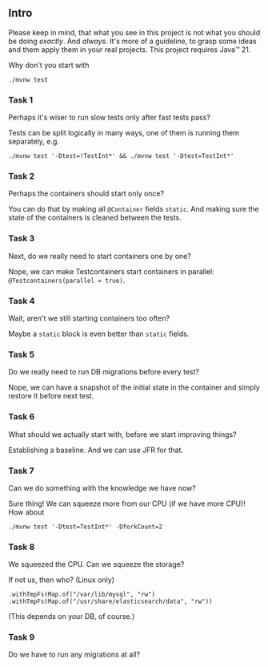 ## Intro
Please keep in mind, that what you see in this project is not what you should be doing _exactly_. And _always_.
It's more of a guideline, to grasp some ideas and them apply them in your real projects.
This project requires Java™ 21.

Why don't you start with 

    ./mvnw test

### Task 1
Perhaps it's wiser to run slow tests only after fast tests pass?

Tests can be split logically in many ways, one of them is running them separately, e.g.

    ./mvnw test '-Dtest=!TestInt*' && ./mvnw test '-Dtest=TestInt*'

### Task 2
Perhaps the containers should start only once?

You can do that by making all `@Container` fields `static`. And making sure the state of the containers is cleaned between the tests.

### Task 3
Next, do we really need to start containers one by one?

Nope, we can make Testcontainers start containers in parallel: `@Testcontainers(parallel = true)`.

### Task 4
Wait, aren't we still starting containers too often?

Maybe a `static` block is even better than `static` fields.

### Task 5
Do we really need to run DB migrations before every test?

Nope, we can have a snapshot of the initial state in the container and simply restore it before next test.

### Task 6
What should we actually start with, before we start improving things?

Establishing a baseline. And we can use JFR for that.

### Task 7
Can we do something with the knowledge we have now?

Sure thing! We can squeeze more from our CPU (if we have more CPU)! How about

    ./mvnw test '-Dtest=TestInt*' -DforkCount=2

### Task 8
We squeezed the CPU. Can we squeeze the storage?

If not us, then who? (Linux only)

    .withTmpFs(Map.of("/var/lib/mysql", "rw")
    .withTmpFs(Map.of("/usr/share/elasticsearch/data", "rw"))

(This depends on your DB, of course.)

### Task 9
Do we have to run any migrations at all?
